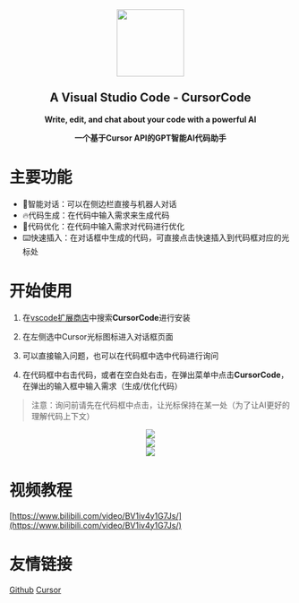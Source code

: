 <h2 align="center"><img src="https://s1.ax1x.com/2023/03/24/ppBM3CV.png" height="120">
<br><br>A Visual Studio Code - CursorCode</h2>
<p align="center"><strong>Write, edit, and chat about your code with a powerful AI</strong></p>
<p align="center"><strong>一个基于Cursor API的GPT智能AI代码助手</strong></p>

# 主要功能

- 📃智能对话：可以在侧边栏直接与机器人对话
- 🔥代码生成：在代码中输入需求来生成代码
- 📝代码优化：在代码中输入需求对代码进行优化
- :keyboard:快速插入：在对话框中生成的代码，可直接点击快速插入到代码框对应的光标处

# 开始使用

1. 在[vscode扩展商店](https://marketplace.visualstudio.com/items?itemName=meteorstudio.cursorcode)中搜索**CursorCode**进行安装

2. 在左侧选中Cursor光标图标进入对话框页面
3. 可以直接输入问题，也可以在代码框中选中代码进行询问
4. 在代码框中右击代码，或者在空白处右击，在弹出菜单中点击**CursorCode**，在弹出的输入框中输入需求（生成/优化代码）

> 注意：询问前请先在代码框中点击，让光标保持在某一处（为了让AI更好的理解代码上下文）

<center><img src="https://s1.ax1x.com/2023/03/24/ppBBykV.png"></center>

<center><img src="https://s1.ax1x.com/2023/03/24/ppBB6YT.png"></center>

<center><img src="https://s1.ax1x.com/2023/03/24/ppBBcfU.png"></center>



# 视频教程

[https://www.bilibili.com/video/BV1iv4y1G7Js/](https://www.bilibili.com/video/BV1iv4y1G7Js/)

# 友情链接

[Github](https://github.com/Meteo-Pig/CursorCode)	[Cursor](https://www.cursor.so/)